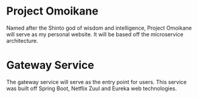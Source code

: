 # Project Omoikane
Named after the Shinto god of wisdom and intelligence, Project Omoikane will serve as my personal website. It will be based off the microservice architecture.

# Gateway Service
The gateway service will serve as the entry point for users. This service was built off Spring Boot, Netflix Zuul and Eureka web technologies. 
